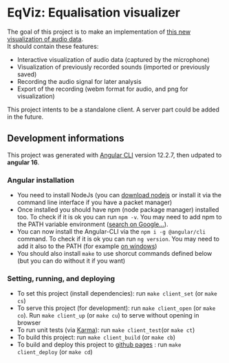 # EqViz: Equalisation visualizer

The goal of this project is to make an implementation of [this new visualization of audio data](https://hal.archives-ouvertes.fr/hal-01807481).  
It should contain these features:

- Interactive visualization of audio data (captured by the microphone)
- Visualization of previously recorded sounds (imported or previously saved)
- Recording the audio signal for later analysis
- Export of the recording (webm format for audio, and png for visualization)

This project intents to be a standalone client. A server part could be added in the future.

## Development informations

This project was generated with [Angular CLI](https://github.com/angular/angular-cli) version 12.2.7, then udpated to **angular 16**.

### Angular installation

- You need to install NodeJs (you can [download nodejs](https://nodejs.org/en/download/) or install it via the command line interface if you have a packet manager)
- Once installed you should have npm (node package manager) installed too. To check if it is ok you can run `npm -v`. You may need to add npm to the PATH variable environment ([search on Google...](https://www.google.com/search?q=add+npm+to+path)).
- You can now install the Angular-CLI via the `npm i -g @angular/cli` command. To check if it is ok you can run `ng version`. You may need to add it also to the PATH (for example [on windows](https://stackoverflow.com/questions/37991556/ng-is-not-recognized-as-an-internal-or-external-command))
- You should also install `make` to use shorcut commands defined below (but you can do without it if you want)

### Setting, running, and deploying

- To set this project (install dependencies): run `make client_set` (or `make cs`)
- To serve this project (for development): run `make client_open` (or `make co`). Run `make client_up` (or `make cu`) to serve without opening in browser
- To run unit tests (via [Karma](https://karma-runner.github.io)): run `make client_test`(or `make ct`)
- To build this project: run `make client_build` (or `make cb`)
- To build and deploy this project to [github pages](https://jean-tissot.github.io/EqViz/) : run `make client_deploy` (or `make cd`)
